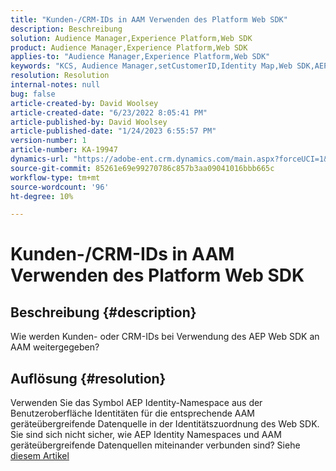 ```yaml
---
title: "Kunden-/CRM-IDs in AAM Verwenden des Platform Web SDK"
description: Beschreibung
solution: Audience Manager,Experience Platform,Web SDK
product: Audience Manager,Experience Platform,Web SDK
applies-to: "Audience Manager,Experience Platform,Web SDK"
keywords: "KCS, Audience Manager,setCustomerID,Identity Map,Web SDK,AEP,CRM ID "
resolution: Resolution
internal-notes: null
bug: false
article-created-by: David Woolsey
article-created-date: "6/23/2022 8:05:41 PM"
article-published-by: David Woolsey
article-published-date: "1/24/2023 6:55:57 PM"
version-number: 1
article-number: KA-19947
dynamics-url: "https://adobe-ent.crm.dynamics.com/main.aspx?forceUCI=1&pagetype=entityrecord&etn=knowledgearticle&id=9224e2d4-2ff3-ec11-bb3d-6045bd01564c"
source-git-commit: 85261e69e99270786c857b3aa09041016bbb665c
workflow-type: tm+mt
source-wordcount: '96'
ht-degree: 10%

---
```


# Kunden-/CRM-IDs in AAM Verwenden des Platform Web SDK

## Beschreibung {#description}


Wie werden Kunden- oder CRM-IDs bei Verwendung des AEP Web SDK an AAM weitergegeben?


## Auflösung {#resolution}


Verwenden Sie das Symbol AEP Identity-Namespace aus der Benutzeroberfläche Identitäten für die entsprechende AAM geräteübergreifende Datenquelle in der Identitätszuordnung des Web SDK. Sie sind sich nicht sicher, wie AEP Identity Namespaces und AAM geräteübergreifende Datenquellen miteinander verbunden sind? Siehe [diesem Artikel](https://experienceleague.adobe.com/docs/experience-cloud-kcs/kbarticles/KA-21305.html?lang=de)
